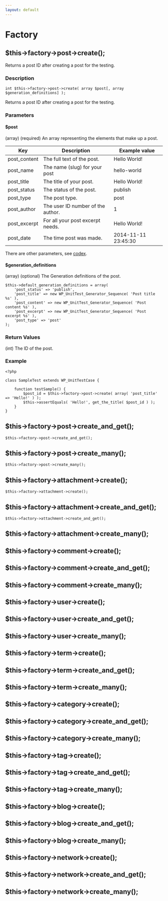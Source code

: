 ```yaml
---
layout: default
---
```


# Factory

## $this->factory->post->create();

Returns a post ID after creating a post for the testing.

### Description

```
int $this->factory->post->create( array $post[, array $generation_definitions] );
```

Returns a post ID after creating a post for the testing.

### Parameters

#### $post

(array) (required) An array representing the elements that make up a post.

| Key | Description | Example value |
|-----|----|----|
| post_content | The full text of the post. | Hello World! |
| post_name | The name (slug) for your post | hello-world |
| post_title | The title of your post. | Hello World! |
| post_status | The status of the post. | publish |
| post_type | The post type. | post |
| post_author | The user ID number of the author. | 1 |
| post_excerpt | For all your post excerpt needs. | Hello World! |
| post_date | The time post was made. | 2014-11-11 23:45:30 |

There are other parameters, see [codex](http://codex.wordpress.org/Function_Reference/wp_insert_post).

#### $generation_definitions

(array) (optional) The Generation definitions of the post.

```
$this->default_generation_definitions = array(
	'post_status' => 'publish',
	'post_title' => new WP_UnitTest_Generator_Sequence( 'Post title %s' ),
	'post_content' => new WP_UnitTest_Generator_Sequence( 'Post content %s' ),
	'post_excerpt' => new WP_UnitTest_Generator_Sequence( 'Post excerpt %s' ),
	'post_type' => 'post'
);
```

### Return Values

(int) The ID of the post.


### Example

```
<?php

class SampleTest extends WP_UnitTestCase {

	function testSample() {
		$post_id = $this->factory->post->create( array( 'post_title' => 'Hello!' ) );
		$this->assertEquals( 'Hello!', get_the_title( $post_id ) );
	}
}

```


## $this->factory->post->create_and_get();

```
$this->factory->post->create_and_get();
```

## $this->factory->post->create_many();

```
$this->factory->post->create_many();
```

## $this->factory->attachment->create();

```
$this->factory->attachment->create();
```

## $this->factory->attachment->create_and_get();

```
$this->factory->attachment->create_and_get();
```


## $this->factory->attachment->create_many();
## $this->factory->comment->create();
## $this->factory->comment->create_and_get();
## $this->factory->comment->create_many();
## $this->factory->user->create();
## $this->factory->user->create_and_get();
## $this->factory->user->create_many();
## $this->factory->term->create();
## $this->factory->term->create_and_get();
## $this->factory->term->create_many();
## $this->factory->category->create();
## $this->factory->category->create_and_get();
## $this->factory->category->create_many();
## $this->factory->tag->create();
## $this->factory->tag->create_and_get();
## $this->factory->tag->create_many();
## $this->factory->blog->create();
## $this->factory->blog->create_and_get();
## $this->factory->blog->create_many();
## $this->factory->network->create();
## $this->factory->network->create_and_get();
## $this->factory->network->create_many();
